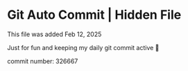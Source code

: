 # Git Auto Commit | Hidden File

This file was added Feb 12, 2025

Just for fun and keeping my daily git commit active 🤪

commit number: 326667
